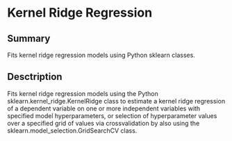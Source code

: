 # Kernel Ridge Regression
## Summary
Fits kernel ridge regression models using Python sklearn classes.
## Desctription
Fits kernel ridge regression models using the Python sklearn.kernel_ridge.KernelRidge class to estimate a kernel ridge regression of a dependent variable on one or more independent variables with specified model hyperparameters, or selection of hyperparameter values over a specified grid of values via crossvalidation by also using the sklearn.model_selection.GridSearchCV class.
